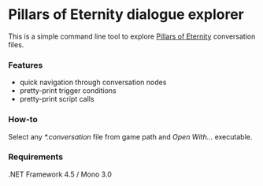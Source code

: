 # Pillars of Eternity dialogue explorer
This is a simple command line tool to explore [Pillars of Eternity](http://eternity.obsidian.net) conversation files.

### Features
* quick navigation through conversation nodes
* pretty-print trigger conditions
* pretty-print script calls

### How-to
Select any _*.conversation_ file from game path and _Open With..._ executable.

### Requirements
.NET Framework 4.5 / Mono 3.0
